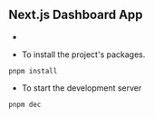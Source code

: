 ## Next.js Dashboard App

*

* To install the project's packages.
```
pnpm install
```

* To start the development server
```
pnpm dec
```
